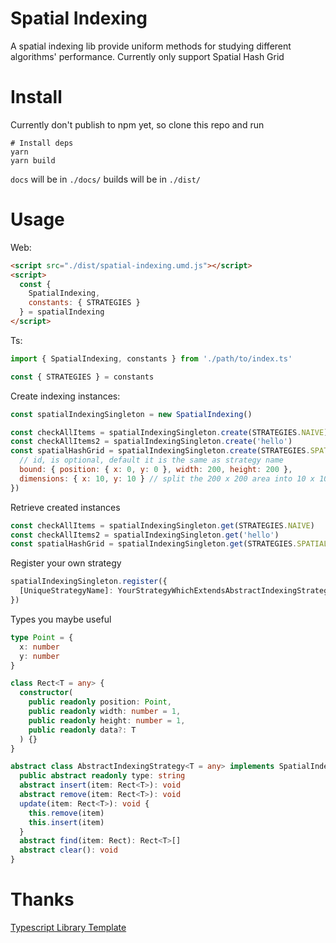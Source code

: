 # Spatial Indexing

A spatial indexing lib provide uniform methods for studying different algorithms' performance.
Currently only support Spatial Hash Grid

# Install

Currently don't publish to npm yet, so clone this repo and run

```
# Install deps
yarn
yarn build
```

`docs` will be in `./docs/`
builds will be in `./dist/`

# Usage

Web:

```html
<script src="./dist/spatial-indexing.umd.js"></script>
<script>
  const {
    SpatialIndexing,
    constants: { STRATEGIES }
  } = spatialIndexing
</script>
```

Ts:

```ts
import { SpatialIndexing, constants } from './path/to/index.ts'

const { STRATEGIES } = constants
```

Create indexing instances:

```js
const spatialIndexingSingleton = new SpatialIndexing()

const checkAllItems = spatialIndexingSingleton.create(STRATEGIES.NAIVE)
const checkAllItems2 = spatialIndexingSingleton.create('hello')
const spatialHashGrid = spatialIndexingSingleton.create(STRATEGIES.SPATIAL_HASH_GRID, {
  // id, is optional, default it is the same as strategy name
  bound: { position: { x: 0, y: 0 }, width: 200, height: 200 },
  dimensions: { x: 10, y: 10 } // split the 200 x 200 area into 10 x 10 grids
})
```

Retrieve created instances

```js
const checkAllItems = spatialIndexingSingleton.get(STRATEGIES.NAIVE)
const checkAllItems2 = spatialIndexingSingleton.get('hello')
const spatialHashGrid = spatialIndexingSingleton.get(STRATEGIES.SPATIAL_HASH_GRID)
```

Register your own strategy

```ts
spatialIndexingSingleton.register({
  [UniqueStrategyName]: YourStrategyWhichExtendsAbstractIndexingStrategy
})
```

Types you maybe useful

```ts
type Point = {
  x: number
  y: number
}

class Rect<T = any> {
  constructor(
    public readonly position: Point,
    public readonly width: number = 1,
    public readonly height: number = 1,
    public readonly data?: T
  ) {}
}

abstract class AbstractIndexingStrategy<T = any> implements SpatialIndexingStrategy<T> {
  public abstract readonly type: string
  abstract insert(item: Rect<T>): void
  abstract remove(item: Rect<T>): void
  update(item: Rect<T>): void {
    this.remove(item)
    this.insert(item)
  }
  abstract find(item: Rect): Rect<T>[]
  abstract clear(): void
}
```

# Thanks

[Typescript Library Template](https://github.com/alexjoverm/typescript-library-starter.git)
